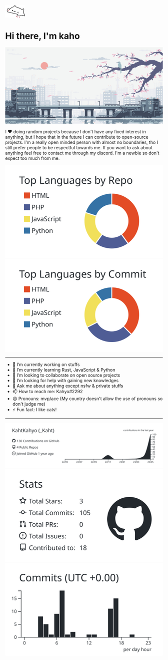 [<img src='https://github.com/KahtKahyo/KahtKahyo/blob/master/bongo-cat-transparent.gif' alt='github' height='40'>](https://github.com/KahtKahyo) <h1>Hi there, I'm kaho</h1>
[![](https://github.com/KahtKahyo/KahtKahyo/blob/master/54f81331a9da88c623b96363fb0a4da1.gif)](https://www.youtube.com/watch?v=dQw4w9WgXcQ)

I ❤️ doing random projects because I don't have any fixed interest in anything, but I hope that in the future I can contribute to open-source projects. I'm a really open minded person with almost no boundaries, tho I still prefer people to be respectful towards me. If you want to ask about anything feel free to contact me through my discord. I'm a newbie so don't expect too much from me. 

[![](https://raw.githubusercontent.com/KahtKahyo/KahtKahyo/master/profile-summary-card-output/graywhite/1-repos-per-language.svg)](https://github.com/vn7n24fzkq/github-profile-summary-cards) [![](https://raw.githubusercontent.com/KahtKahyo/KahtKahyo/master/profile-summary-card-output/graywhite/2-most-commit-language.svg)](https://github.com/vn7n24fzkq/github-profile-summary-cards)
 
 ---
 
<!--
**KahtKahyo/KahtKahyo** is a ✨ _special_ ✨ repository because its `README.md` (this file) appears on your GitHub profile.

---

Here are some ideas to get you started: -->

- 🔭 I’m currently working on stuffs
- 🌱 I’m currently learning Rust, JavaScript & Python
- 👯 I’m looking to collaborate on open source projects
- 🤔 I’m looking for help with gaining new knowledges
- 💬 Ask me about anything except nsfw & private stuffs 
- 📫 How to reach me: Kahyo#2292
- 😄 Pronouns: mvp/ace (My country doesn't allow the use of pronouns so don't judge me)
- ⚡ Fun fact: I like cats!

---

<!-- | :bell: | Don't forget to modify the image (All of images are in `profile-summary-card-output` folder). | -->


[![](https://raw.githubusercontent.com/KahtKahyo/KahtKahyo/master/profile-summary-card-output/graywhite/0-profile-details.svg)](https://github.com/vn7n24fzkq/github-profile-summary-cards)
[![](https://raw.githubusercontent.com/KahtKahyo/KahtKahyo/master/profile-summary-card-output/graywhite/3-stats.svg)](https://github.com/vn7n24fzkq/github-profile-summary-cards) [![](https://raw.githubusercontent.com/KahtKahyo/KahtKahyo/master/profile-summary-card-output/graywhite/4-productive-time.svg)](https://github.com/vn7n24fzkq/github-profile-summary-cards)
 
